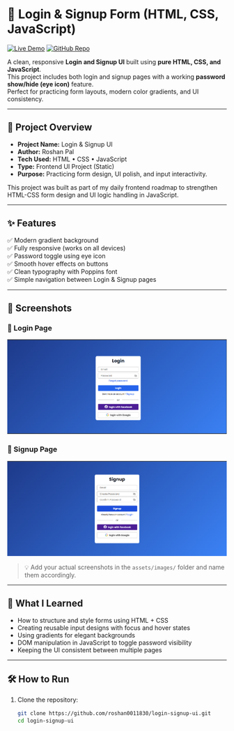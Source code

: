 # 🔐 Login & Signup Form (HTML, CSS, JavaScript)

[![Live Demo](https://img.shields.io/badge/🌐%20Live%20Project-Click%20Here-brightgreen?style=for-the-badge)](https://roshan0011830.github.io/login-signup-ui/)
[![GitHub Repo](https://img.shields.io/badge/GitHub-Repo-blue?style=for-the-badge&logo=github)](https://github.com/roshan0011830/login-signup-ui)

A clean, responsive **Login and Signup UI** built using **pure HTML, CSS, and JavaScript**.  
This project includes both login and signup pages with a working **password show/hide (eye icon)** feature.  
Perfect for practicing form layouts, modern color gradients, and UI consistency.

---

## 🚀 Project Overview

- **Project Name:** Login & Signup UI  
- **Author:** Roshan Pal  
- **Tech Used:** HTML • CSS • JavaScript  
- **Type:** Frontend UI Project (Static)  
- **Purpose:** Practicing form design, UI polish, and input interactivity.

This project was built as part of my daily frontend roadmap to strengthen HTML-CSS form design and UI logic handling in JavaScript.

---

## ✨ Features

✅ Modern gradient background  
✅ Fully responsive (works on all devices)  
✅ Password toggle using eye icon  
✅ Smooth hover effects on buttons  
✅ Clean typography with Poppins font  
✅ Simple navigation between Login & Signup pages  

---

## 📸 Screenshots

### 🧾 Login Page
![Login Page Screenshot](./images/login.png)

### 🧾 Signup Page
![Signup Page Screenshot](./images/signup.png)

> 💡 Add your actual screenshots in the `assets/images/` folder and name them accordingly.

---


## 🧠 What I Learned

- How to structure and style forms using HTML + CSS  
- Creating reusable input designs with focus and hover states  
- Using gradients for elegant backgrounds  
- DOM manipulation in JavaScript to toggle password visibility  
- Keeping the UI consistent between multiple pages  

---

## 🛠 How to Run

1. Clone the repository:
   ```bash
   git clone https://github.com/roshan0011830/login-signup-ui.git
   cd login-signup-ui


